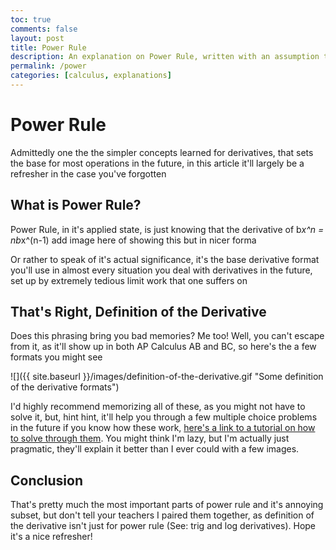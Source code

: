 ```yaml
---
toc: true
comments: false
layout: post
title: Power Rule
description: An explanation on Power Rule, written with an assumption that you already learned it at least once
permalink: /power
categories: [calculus, explanations]
---
```


# Power Rule
Admittedly one the the simpler concepts learned for derivatives, that sets the base for most operations in the future, in this article it'll largely be a refresher in the case you've forgotten

## What is Power Rule?
 Power Rule, in it's applied state, is just knowing that the derivative of b*x^n = nb*x^(n-1) add image here of showing this but in nicer forma

Or rather to speak of it's actual significance, it's the base derivative format you'll use in almost every situation you deal with derivatives in the future, set up by extremely tedious limit work that one suffers on


## That's Right, Definition of the Derivative
Does this phrasing bring you bad memories? Me too! Well, you can't escape from it, as it'll show up in both AP Calculus AB and BC, so here's the a few formats you might see

![]({{ site.baseurl }}/images/definition-of-the-derivative.gif "Some definition of the derivative formats")

I'd highly recommend memorizing all of these, as you might not have to solve it, but, hint hint, it'll help you through a few multiple choice problems in the future if you know how these work, [here's a link to a tutorial on how to solve through them](https://www.youtube.com/watch?v=-aTLjoDT1GQ). You might think I'm lazy, but I'm actually just pragmatic, they'll explain it better than I ever could with a few images.

## Conclusion
That's pretty much the most important parts of power rule and it's annoying subset, but don't tell your teachers I paired them together, as definition of the derivative isn't just for power rule (See: trig and log derivatives). Hope it's a nice refresher!